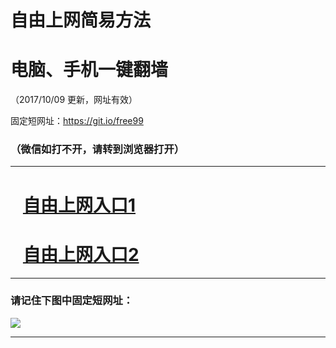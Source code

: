 ﻿# 自由上网简易方法

# 电脑、手机一键翻墙

（2017/10/09 更新，网址有效）

固定短网址：https://git.io/free99

### （微信如打不开，请转到浏览器打开）


***





# &nbsp;&nbsp; <a href="http://ft44718158.fwq-tz-1001.info/fwqtz01.html?t=100900123324 " target="_blank">自由上网入口1</a>
# &nbsp;&nbsp; <a href="http://ft1414823780.fwq-tz-1002.info/fwqtz02.html?t=100900110441 " target="_blank">自由上网入口2</a>
***

### 请记住下图中固定短网址：

<img src="https://s3-us-west-2.amazonaws.com/fwq-1001/yjfq-20170905okok.png" /> 


***

